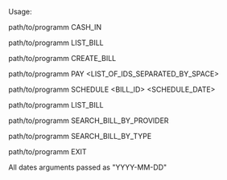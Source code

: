 Usage:

path/to/programm CASH_IN <AMOUNT>
 
path/to/programm LIST_BILL
 
path/to/programm CREATE_BILL <BILLNO> <TYPE> <AMOUNT> <DUEDATE> <STATE> <PROVIDER>
 
path/to/programm PAY <LIST_OF_IDS_SEPARATED_BY_SPACE>
 
path/to/programm SCHEDULE <BILL_ID> <SCHEDULE_DATE>
 
path/to/programm LIST_BILL
 
path/to/programm SEARCH_BILL_BY_PROVIDER <PROVIDER>
 
path/to/programm SEARCH_BILL_BY_TYPE <TYPE>
 
path/to/programm EXIT

All dates arguments passed as "YYYY-MM-DD"
